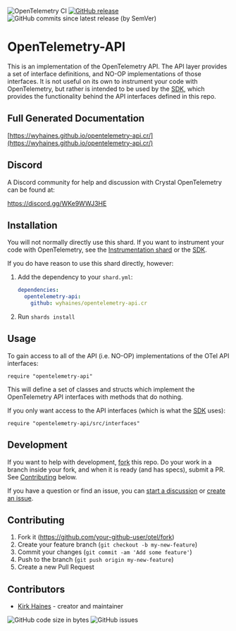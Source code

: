 ![OpenTelemetry CI](https://img.shields.io/github/workflow/status/wyhaines/opentelemetry-api.cr/OpenTelemetry%20CI?style=for-the-badge&logo=GitHub)
[![GitHub release](https://img.shields.io/github/release/wyhaines/opentelemetry-api.cr.svg?style=for-the-badge)](https://github.com/wyhaines/opentelemetry-api.cr/releases)
![GitHub commits since latest release (by SemVer)](https://img.shields.io/github/commits-since/wyhaines/opentelemetry-api.cr/latest?style=for-the-badge)

# OpenTelemetry-API

This is an implementation of the OpenTelemetry API. The API layer provides a set of interface definitions, and NO-OP implementations of those interfaces. It is not useful on its own to instrument your code with OpenTelemetry, but rather is intended to be used by the [SDK], which provides the functionality behind the API interfaces defined in this repo.

## Full Generated Documentation

[https://wyhaines.github.io/opentelemetry-api.cr/](https://wyhaines.github.io/opentelemetry-api.cr/)

## Discord

A Discord community for help and discussion with Crystal OpenTelemetry can be found at:

https://discord.gg/WKe9WWJ3HE

## Installation

You will not normally directly use this shard. If you want to instrument your code with OpenTelemetry, see the [Instrumentation shard](https://github.com/wyhaines/opentelemetry-instrumentation.cr/) or the [SDK].

If you do have reason to use this shard directly, however:

1. Add the dependency to your `shard.yml`:

   ```yaml
   dependencies:
     opentelemetry-api:
       github: wyhaines/opentelemetry-api.cr
   ```

2. Run `shards install`

## Usage

To gain access to all of the API (i.e. NO-OP) implementations of the OTel API interfaces:

```crystal
require "opentelemetry-api"
```

This will define a set of classes and structs which implement the OpenTelemetry API interfaces with methods that do nothing.

If you only want access to the API interfaces (which is what the [SDK] uses):

```crystal
require "opentelemetry-api/src/interfaces"
```

## Development

If you want to help with development, [fork](https://github.com/wyhaines/opentelemetry-api.cr/fork) this repo. Do your work in a branch inside your fork, and when it is ready (and has specs), submit a PR. See [Contributing] below.

If you have a question or find an issue, you can [start a discussion](https://github.com/wyhaines/opentelemetry-api.cr/discussions/new) or [create an issue](https://github.com/wyhaines/opentelemetry-api.cr/issues/new/choose).

## Contributing

1. Fork it (<https://github.com/your-github-user/otel/fork>)
2. Create your feature branch (`git checkout -b my-new-feature`)
3. Commit your changes (`git commit -am 'Add some feature'`)
4. Push to the branch (`git push origin my-new-feature`)
5. Create a new Pull Request

## Contributors

- [Kirk Haines](https://github.com/wyhaines) - creator and maintainer

![GitHub code size in bytes](https://img.shields.io/github/languages/code-size/wyhaines/opentelemetry-api.cr?style=for-the-badge)
![GitHub issues](https://img.shields.io/github/issues/wyhaines/opentelemetry-api.cr?style=for-the-badge)

[Contributing]: #contributing
[SDK]: https://github.com/wyhaines/opentelemetry-sdk.cr